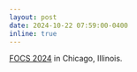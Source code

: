```yaml
---
layout: post
date: 2024-10-22 07:59:00-0400
inline: true 
---
```


[FOCS 2024](https://focs.computer.org/2024/) in Chicago, Illinois.